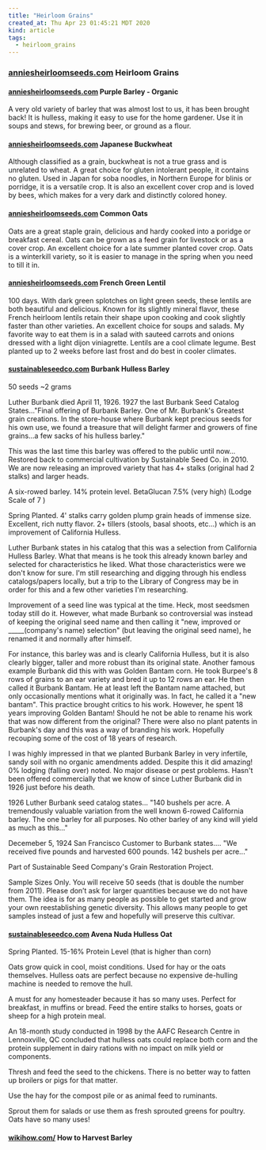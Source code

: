 ```yaml
---
title: "Heirloom Grains"
created_at: Thu Apr 23 01:45:21 MDT 2020
kind: article
tags:
  - heirloom_grains
---
```


<h3>
  <a href="https://www.anniesheirloomseeds.com/grain/" target="_blank">anniesheirloomseeds.com</a>
  Heirloom Grains
</h3>

<h4>
  <a href="https://www.anniesheirloomseeds.com/purple-barley-organic/" target="_blank">anniesheirloomseeds.com</a>
  Purple Barley - Organic
</h4>
A very old variety of barley that was almost lost to us, it has been
brought back!  It is hulless, making it easy to use for the home gardener.
Use it in soups and stews, for brewing beer, or ground as a flour.

<h4>
  <a href="https://www.anniesheirloomseeds.com/japanese-buckwheat/" target="_blank">anniesheirloomseeds.com</a>
  Japanese Buckwheat
</h4>
Although classified as a grain, buckwheat is not a true grass and
is unrelated to wheat.  A great choice for gluten intolerant people,
it contains no gluten.  Used in Japan for soba noodles, in Northern
Europe for blinis or porridge, it is a versatile crop.  It is also an
excellent cover crop and is loved by bees, which makes for a very dark
and distinctly colored honey.

<h4>
  <a href="https://www.anniesheirloomseeds.com/common-oats/" target="_blank">anniesheirloomseeds.com</a>
  Common Oats
</h4>
Oats are a great staple grain, delicious and hardy cooked into a poridge
or breakfast cereal.  Oats can be grown as a feed grain for livestock
or as a cover crop.  An excellent choice for a late summer planted
cover crop.  Oats is a winterkill variety, so it is easier to manage in
the spring when you need to till it in.

<h4>
  <a href="https://www.anniesheirloomseeds.com/french-green-lentil/" target="_blank">anniesheirloomseeds.com</a>
  French Green Lentil
</h4>
100 days.  With dark green splotches on light green seeds, these lentils
are both beautiful and delicious.  Known for its slightly mineral flavor,
these French heirloom lentils retain their shape upon cooking and cook
slightly faster than other varieties.  An excellent choice for soups
and salads.  My favorite way to eat them is in a salad with sauteed
carrots and onions dressed with a light dijon viniagrette.  Lentils are
a cool climate legume.  Best planted up to 2 weeks before last frost
and do best in cooler climates.

<h4>
  <a href="https://sustainableseedco.com/products/heirloom-grain-seed-barley-seed-hulless-barley-burbank-hulless-barley?variant=3171665444904" target="_blank">sustainableseedco.com</a>
  Burbank Hulless Barley
</h4>

50 seeds ~2 grams

Luther Burbank died April 11, 1926. 1927 the last Burbank Seed Catalog
States..."Final offering of Burbank Barley. One of Mr. Burbank's Greatest
grain creations. In the store-house where Burbank kept precious seeds
for his own use, we found a treasure that will delight farmer and growers
of fine grains...a few sacks of his hulless barley."

This was the last time this barley was offered to the public until
now... Restored back to commercial cultivation by Sustainable Seed
Co. in 2010. We are now releasing an improved variety that has 4+ stalks
(original had 2 stalks) and larger heads.

A six-rowed barley. 14% protein level. BetaGlucan 7.5% (very high)
(Lodge Scale of 7 )

Spring Planted. 4' stalks carry golden plump grain heads of immense
size. Excellent, rich nutty flavor. 2+ tillers (stools, basal shoots,
etc...) which is an improvement of California Hulless.

Luther Burbank states in his catalog that this was a selection from
California Hulless Barley. What that means is he took this already
known barley and selected for characteristics he liked. What those
characteristics were we don't know for sure. I'm still researching and
digging through his endless catalogs/papers locally, but a trip to the
Library of Congress may be in order for this and a few other varieties
I'm researching.

Improvement of a seed line was typical at the time. Heck, most seedsmen
today still do it. However, what made Burbank so controversial was instead
of keeping the original seed name and then calling it "new, improved or
_____(company's name) selection" (but leaving the original seed name),
he renamed it and normally after himself.

For instance, this barley was and is clearly California Hulless, but
it is also clearly bigger, taller and more robust than its original
state. Another famous example Burbank did this with was Golden Bantam
corn. He took Burpee's 8 rows of grains to an ear variety and bred it
up to 12 rows an ear. He then called it Burbank Bantam. He at least
left the Bantam name attached, but only occasionally mentions what it
originally was. In fact, he called it a "new bantam". This practice
brought critics to his work. However, he spent 18 years improving Golden
Bantam! Should he not be able to rename his work that was now different
from the original? There were also no plant patents in Burbank's day
and this was a way of branding his work. Hopefully recouping some of
the cost of 18 years of research.

I was highly impressed in that we planted Burbank Barley in very
infertile, sandy soil with no organic amendments added. Despite this it
did amazing! 0% lodging (falling over) noted. No major disease or pest
problems. Hasn't been offered commercially that we know of since Luther
Burbank did in 1926 just before his death.

1926 Luther Burbank seed catalog states...  "140 bushels per acre. A
tremendously valuable variation from the well known 6-rowed California
barley. The one barley for all purposes. No other barley of any kind
will yield as much as this..."

Decemeber 5, 1924 San Francisco Customer to Burbank states....  "We
received five pounds and harvested 600 pounds. 142 bushels per acre..."

Part of Sustainable Seed Company's Grain Restoration Project.

Sample Sizes Only. You will receive 50 seeds (that is double the number
from 2011). Please don’t ask for larger quantities because we do not
have them. The idea is for as many people as possible to get started
and grow your own reestablishing genetic diversity. This allows many
people to get samples instead of just a few and hopefully will preserve
this cultivar.

<h4>
  <a href="https://sustainableseedco.com/collections/hulless-oats/products/heirloom-grain-seed-oat-seed-hulless-oats-hulless-oat?variant=31423929417818" target="_blank">sustainableseedco.com</a>
  Avena Nuda Hulless Oat
</h4>
Spring Planted. 15-16% Protein Level (that is higher than corn)

Oats grow quick in cool, moist conditions. Used for hay or the oats
themselves. Hulless oats are perfect because no expensive de-hulling
machine is needed to remove the hull.

A must for any homesteader because it has so many uses. Perfect for
breakfast, in muffins or bread. Feed the entire stalks to horses, goats
or sheep for a high protein meal.

An 18-month study conducted in 1998 by the AAFC Research Centre in
Lennoxville, QC concluded that hulless oats could replace both corn and
the protein supplement in dairy rations with no impact on milk yield
or components.

Thresh and feed the seed to the chickens. There is no better way to
fatten up broilers or pigs for that matter.

Use the hay for the compost pile or as animal feed to ruminants.

Sprout them for salads or use them as fresh sprouted greens for
poultry. Oats have so many uses!

<h4>
  <a href="https://www.wikihow.com/Harvest-Barley" target="_blank">wikihow.com/</a>
  How to Harvest Barley
</h4>

<!--
html boilerplate fragments
<a href="" target="_blank"></a>
<a name=""></a>
<img src="" width="400px">
<ul>
  <li></li>
  <li><a href="" target="_blank"></a></li>
</ul>
<pre>
</pre>
<p style="margin-bottom: 2em;"></p>
<hr style="border: 0; height: 3px; background: #333; background-image: linear-gradient(to right, #ccc, #333, #ccc);">
<pre><code>
</code></pre>
<math xmlns='http://www.w3.org/1998/Math/MathML' display='block'>
</math>
:-->
